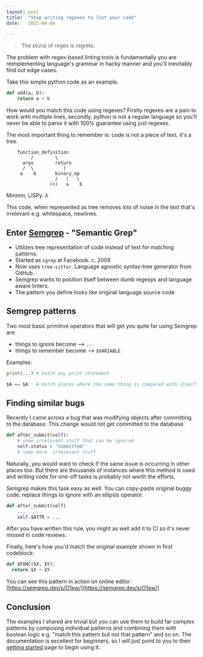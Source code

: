 ```yaml
---
layout: post
title:  "Stop writing regexes to lint your code"
date:   2021-04-04

---
```



> The plural of regex is regrets.


The problem with regex-based linting tools is fundamentally you are reimplementing language's grammar in hacky manner and you'll inevitably find out edge cases.


Take this simple python code as an example.

```python
def add(a, b):
    return a + b
```

How would you match this code using regexes? Firstly regexes are a pain to work with multiple lines, secondly, python is not a regular language so you'll never be able to parse it with 100% guarantee using just regexes.


The most important thing to remember is: code is not a piece of text, it's a tree.
```
    function_definition
         /        \
      args        return
      /  \           |
     a    b       binary_op
                  /   |   \
                (+)   a    b
```

Mmmm, LISPy. λ

This code, when represented as tree removes lots of noise in the text that's irrelevant e.g. whitespace, newlines.


## Enter [Semgrep](https://github.com/returntocorp/semgrep) - "Semantic Grep"

- Utilizes tree representation of code instead of text for matching patterns.
- Started as `sgrep` at Facebook. c. 2009
- Now uses `tree-sitter`. Language agnostic syntax-tree generator from GitHub.
- Semgrep wants to position itself between dumb regexps and language aware linters.
- The pattern you define looks like original language source code


## Semgrep patterns

Two most basic primitive operators that will get you quite far using Semgrep are:

- things to ignore become --> `...`
- things to remember become --> `$VARIABLE`

Examples:

```python
print(...) # match any print statement

$A == $A   # match places where the same thing is compared with itself
```
## Finding similar bugs

Recently I came across a bug that was modifying objects after committing to the database. This change would not get committed to the database.

```python
def after_submit(self):
    # some irrelevant stuff that can be ignored
    self.status = "Submitted"
    # some more  irrelevant stuff
```

Naturally, you would want to check if the same issue is occurring in other places too. But there are thousands of instances where this method is used and writing code for one-off tasks is probably not worth the efforts.

Semgrep makes this task easy as well. You can copy-paste original buggy code, replace things to ignore with an ellipsis operator.

```python
def after_submit(self)
    ...
    self.$ATTR = ...
```

After you have written this rule, you might as well add it to CI so it's never missed in code reviews.

Finally, here's how you'd match the original example shown in first codeblock:

```python
def $FUNC($X, $Y):
  return $X + $Y
```

You can see this pattern in action on online editor: [https://semgrep.dev/s/O1ew/](https://semgrep.dev/s/O1ew/)

## Conclusion

The examples I shared are trivial but you can use them to build far complex patterns by composing individual patterns and combining them with boolean logic e.g. "match this pattern but not that pattern" and so on. The documentation is excellent for beginners, so I will just point to you to their [getting started](https://semgrep.dev/docs/getting-started/) page to begin using it.

